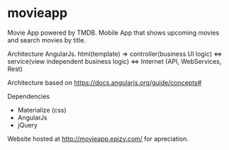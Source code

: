 # movieapp
Movie App powered by TMDB. Mobile App that shows upcoming movies and search movies by title.

Architecture AngularJs.
html(template) => controller(business UI logic) <=> service(view independent business logic) <=> Internet (API, WebServices, Rest)

Architecture based on https://docs.angularjs.org/guide/concepts#

Dependencies
* Materialize (css)
* AngularJs
* jQuery

Website hosted at http://movieapp.epizy.com/ for apreciation.
